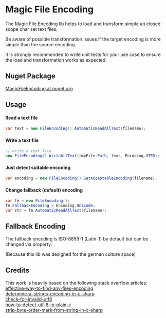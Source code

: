 # Magic File Encoding

The Magic File Encoding lib helps to load and transform simple an closed scope char set text files.

Be aware of possible transformation issues if the target encoding is more simple than the source encoding.

It is strongly recommended to write unit tests for your use case to ensure the load and transformation works as expected.

## Nuget Package
[MagicFileEncoding at nuget.org](https://www.nuget.org/packages/MagicFileEncoding/)

## Usage

#### Read a text file
```csharp
var text = new FileEncoding().AutomaticReadAllText(filename);
```
#### Write a text file
```csharp
// write a text file
new FileEncoding().WriteAllText(tmpFile.Path, text, Encoding.UTF8);
```
#### Just detect suitable encoding
```csharp
var encoding = new FileEncoding().GetAcceptableEncoding(filename);
```
#### Change fallback (default) encoding
```csharp
var fe = new FileEncoding();
fe.FallbackEncoding = Encoding.Unicode;
var str = fe.AutomaticReadAllText(filename);
```
## Fallback Encoding
The fallback encoding is ISO-8859-1 (Latin-1) by default but can be changed via property.

(Because this lib was designed for the german culture space)

## Credits
This work is heavily based on the following stack overflow articles:<br />
[effective-way-to-find-any-files-encoding](https://stackoverflow.com/questions/3825390/effective-way-to-find-any-files-encoding) <br />
[determine-a-strings-encoding-in-c-sharp](https://stackoverflow.com/questions/1025332/determine-a-strings-encoding-in-c-sharp) <br />
[check-for-invalid-utf8](https://stackoverflow.com/questions/6555015/check-for-invalid-utf8) <br />
[how-to-detect-utf-8-in-plain-c](https://stackoverflow.com/questions/1031645/how-to-detect-utf-8-in-plain-c) <br />
[strip-byte-order-mark-from-string-in-c-sharp](https://stackoverflow.com/questions/1317700/strip-byte-order-mark-from-string-in-c-sharp)
